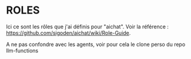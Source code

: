 # ROLES

Ici ce sont les rôles que j'ai définis pour "aichat".
Voir la référence : <https://github.com/sigoden/aichat/wiki/Role-Guide>.

A ne pas confondre avec les agents, voir pour cela le clone perso du repo llm-functions
